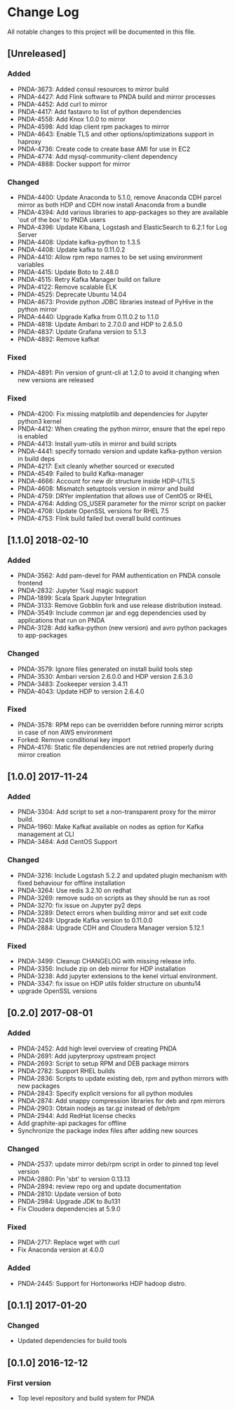 # Change Log
All notable changes to this project will be documented in this file.

## [Unreleased]
### Added
- PNDA-3673: Added consul resources to mirror build
- PNDA-4427: Add Flink software to PNDA build and mirror processes
- PNDA-4452: Add curl to mirror
- PNDA-4417: Add fastavro to list of python dependencies
- PNDA-4558: Add Knox 1.0.0 to mirror
- PNDA-4598: Add ldap client rpm packages to mirror
- PNDA-4643: Enable TLS and other options/optimizations support in haproxy
- PNDA-4736: Create code to create base AMI for use in EC2
- PNDA-4774: Add mysql-community-client dependency
- PNDA-4888: Docker support for mirror

### Changed
- PNDA-4400: Update Anaconda to 5.1.0, remove Anaconda CDH parcel mirror as both HDP and CDH now install Anaconda from a bundle
- PNDA-4394: Add various libraries to app-packages so they are available 'out of the box' to PNDA users
- PNDA-4396: Update Kibana, Logstash and ElasticSearch to 6.2.1 for Log Server
- PNDA-4408: Update kafka-python to 1.3.5
- PNDA-4408: Update kafka to 0.11.0.2
- PNDA-4410: Allow rpm repo names to be set using environment variables
- PNDA-4415: Update Boto to 2.48.0
- PNDA-4515: Retry Kafka Manager build on failure
- PNDA-4122: Remove scalable ELK
- PNDA-4525: Deprecate Ubuntu 14.04
- PNDA-4673: Provide python JDBC libraries instead of PyHive in the python mirror
- PNDA-4440: Upgrade Kafka from 0.11.0.2 to 1.1.0
- PNDA-4818: Update Ambari to 2.7.0.0 and HDP to 2.6.5.0
- PNDA-4837: Update Grafana version to 5.1.3
- PNDA-4892: Remove kafkat

### Fixed
- PNDA-4891: Pin version of grunt-cli at 1.2.0 to avoid it changing when new versions are released

### Fixed
- PNDA-4200: Fix missing matplotlib and dependencies for Jupyter python3 kernel
- PNDA-4412: When creating the python mirror, ensure that the epel repo is enabled
- PNDA-4413: Install yum-utils in mirror and build scripts
- PNDA-4441: specify tornado version and update kafka-python version in build deps
- PNDA-4217: Exit cleanly whether sourced or executed
- PNDA-4549: Failed to build Kafka-manager
- PNDA-4666: Account for new dir structure inside HDP-UTILS
- PNDA-4608: Mismatch setuptools version in mirror and build
- PNDA-4759: DRYer implentation that allows use of CentOS or RHEL
- PNDA-4764: Adding OS_USER parameter for the mirror script on packer
- PNDA-4708: Update OpenSSL versions for RHEL 7.5
- PNDA-4753: Flink build failed but overall build continues

## [1.1.0] 2018-02-10
### Added
- PNDA-3562: Add pam-devel for PAM authentication on PNDA console frontend
- PNDA-2832: Jupyter %sql magic support
- PNDA-1899: Scala Spark Jupyter Integration
- PNDA-3133: Remove Gobblin fork and use release distribution instead.
- PNDA-3549: Include common jar and egg dependencies used by applications that run on PNDA
- PNDA-3128: Add kafka-python (new version) and avro python packages to app-packages

### Changed
- PNDA-3579: Ignore files generated on install build tools step
- PNDA-3530: Ambari version 2.6.0.0 and HDP version 2.6.3.0
- PNDA-3483: Zookeeper version 3.4.11
- PNDA-4043: Update HDP to version 2.6.4.0

### Fixed
- PNDA-3578: RPM repo can be overridden before running mirror scripts in case of non AWS environment
- Forked: Remove conditional key import
- PNDA-4176: Static file dependencies are not retried properly during mirror creation

## [1.0.0] 2017-11-24
### Added
- PNDA-3304: Add script to set a non-transparent proxy for the mirror build.
- PNDA-1960: Make Kafkat available on nodes as option for Kafka management at CLI
- PNDA-3484: Add CentOS Support

### Changed
- PNDA-3216: Include Logstash 5.2.2 and updated plugin mechanism with fixed behaviour for offline installation
- PNDA-3264: Use redis 3.2.10 on redhat
- PNDA-3269: remove sudo on scripts as they should be run as root
- PNDA-3270: fix issue on Jupyter py2 deps
- PNDA-3289: Detect errors when building mirror and set exit code
- PNDA-3249: Upgrade Kafka version to 0.11.0.0
- PNDA-2884: Upgrade CDH and Cloudera Manager version 5.12.1

### Fixed
- PNDA-3499: Cleanup CHANGELOG with missing release info.
- PNDA-3356: Include zip on deb mirror for HDP installation
- PNDA-3238: Add jupyter extensions to the kenel virtual environment.
- PNDA-3347: fix issue on HDP utils folder structure on ubuntu14
- upgrade OpenSSL versions

## [0.2.0] 2017-08-01
### Added
- PNDA-2452: Add high level overview of creating PNDA
- PNDA-2691: Add jupyterproxy upstream project
- PNDA-2693: Script to setup RPM and DEB package mirrors
- PNDA-2782: Support RHEL builds
- PNDA-2836: Scripts to update existing deb, rpm and python mirrors with new packages
- PNDA-2843: Specify explicit versions for all python modules
- PNDA-2874: Add snappy compression libraries for deb and rpm mirrors
- PNDA-2903: Obtain nodejs as tar.gz instead of deb/rpm
- PNDA-2944: Add RedHat license checks
- Add graphite-api packages for offline
- Synchronize the package index files after adding new sources
### Changed
- PNDA-2537: update mirror deb/rpm script in order to pinned top level version
- PNDA-2880: Pin 'sbt' to version 0.13.13
- PNDA-2894: review repo org and update documentation
- PNDA-2810: Update version of boto
- PNDA-2984: Upgrade JDK to 8u131
- Fix Cloudera dependencies at 5.9.0
### Fixed
- PNDA-2717: Replace wget with curl
- Fix Anaconda version at 4.0.0

### Added
- PNDA-2445: Support for Hortonworks HDP hadoop distro.

## [0.1.1] 2017-01-20
### Changed
- Updated dependencies for build tools

## [0.1.0] 2016-12-12
### First version
- Top level repository and build system for PNDA
